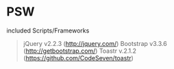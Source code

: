 # PSW

included Scripts/Frameworks
> jQuery v2.2.3 (http://jquery.com/)
> Bootstrap v3.3.6 (http://getbootstrap.com/)
> Toastr v.2.1.2 (https://github.com/CodeSeven/toastr)